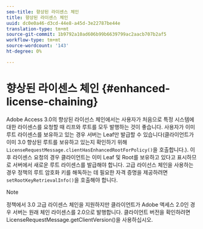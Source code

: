 ```yaml
---
seo-title: 향상된 라이센스 체인
title: 향상된 라이센스 체인
uuid: dc0e0a46-d3cd-44e8-a45d-3e22787be44e
translation-type: tm+mt
source-git-commit: 1b9792a10ad606b99b6639799ac2aacb707b2af5
workflow-type: tm+mt
source-wordcount: '143'
ht-degree: 0%

---
```



# 향상된 라이센스 체인 {#enhanced-license-chaining}

Adobe Access 3.0의 향상된 라이선스 체인에서는 사용자가 처음으로 특정 시스템에 대한 라이센스를 요청할 때 리프와 루트를 모두 발행하는 것이 좋습니다. 사용자가 이미 루트 라이센스를 보유하고 있는 경우 서버는 Leaf만 발급할 수 있습니다(클라이언트가 이미 3.0 향상된 루트를 보유하고 있는지 확인하기 위해 `LicenseRequestMessage.clientHasEnhancedRootForPolicy()`을 호출합니다.). 이후 라이센스 요청의 경우 클라이언트는 이미 Leaf 및 Root를 보유하고 있다고 표시하므로 서버에서 새로운 루트 라이센스를 발급해야 합니다. 고급 라이선스 체인을 사용하는 경우 정책의 루트 암호화 키를 해독하는 데 필요한 자격 증명을 제공하려면 `setRootKeyRetrievalInfo()`을 호출해야 합니다.

>[!NOTE]
>
>정책에서 3.0 고급 라이센스 체인을 지원하지만 클라이언트가 Adobe 액세스 2.0인 경우 서버는 원래 체인 라이센스를 2.0으로 발행합니다. 클라이언트 버전을 확인하려면 LicenseRequestMessage.getClientVersion()을 사용하십시오.

